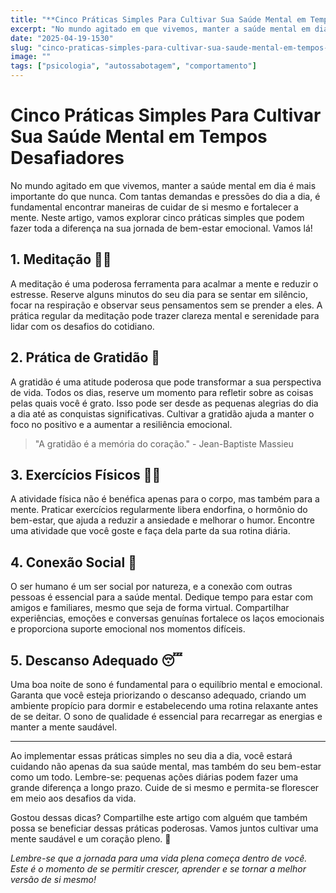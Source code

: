 ```yaml
---
title: "**Cinco Práticas Simples Para Cultivar Sua Saúde Mental em Tempos Desafiadores**"
excerpt: "No mundo agitado em que vivemos, manter a saúde mental em dia é mais importante do que nunca. Com tantas demandas e pres"
date: "2025-04-19-1530"
slug: "cinco-praticas-simples-para-cultivar-sua-saude-mental-em-tempos-desafiadores"
image: ""
tags: ["psicologia", "autossabotagem", "comportamento"]
---
```


# **Cinco Práticas Simples Para Cultivar Sua Saúde Mental em Tempos Desafiadores**  

No mundo agitado em que vivemos, manter a saúde mental em dia é mais importante do que nunca. Com tantas demandas e pressões do dia a dia, é fundamental encontrar maneiras de cuidar de si mesmo e fortalecer a mente. Neste artigo, vamos explorar cinco práticas simples que podem fazer toda a diferença na sua jornada de bem-estar emocional. Vamos lá!  

## **1. Meditação 🧘‍♂️**  
A meditação é uma poderosa ferramenta para acalmar a mente e reduzir o estresse. Reserve alguns minutos do seu dia para se sentar em silêncio, focar na respiração e observar seus pensamentos sem se prender a eles. A prática regular da meditação pode trazer clareza mental e serenidade para lidar com os desafios do cotidiano.  

## **2. Prática de Gratidão 🙏**  
A gratidão é uma atitude poderosa que pode transformar a sua perspectiva de vida. Todos os dias, reserve um momento para refletir sobre as coisas pelas quais você é grato. Isso pode ser desde as pequenas alegrias do dia a dia até as conquistas significativas. Cultivar a gratidão ajuda a manter o foco no positivo e a aumentar a resiliência emocional.  

> "A gratidão é a memória do coração." - Jean-Baptiste Massieu  

## **3. Exercícios Físicos 🏋️‍♀️**  
A atividade física não é benéfica apenas para o corpo, mas também para a mente. Praticar exercícios regularmente libera endorfina, o hormônio do bem-estar, que ajuda a reduzir a ansiedade e melhorar o humor. Encontre uma atividade que você goste e faça dela parte da sua rotina diária.  

## **4. Conexão Social 💬**  
O ser humano é um ser social por natureza, e a conexão com outras pessoas é essencial para a saúde mental. Dedique tempo para estar com amigos e familiares, mesmo que seja de forma virtual. Compartilhar experiências, emoções e conversas genuínas fortalece os laços emocionais e proporciona suporte emocional nos momentos difíceis.  

## **5. Descanso Adequado 😴**  
Uma boa noite de sono é fundamental para o equilíbrio mental e emocional. Garanta que você esteja priorizando o descanso adequado, criando um ambiente propício para dormir e estabelecendo uma rotina relaxante antes de se deitar. O sono de qualidade é essencial para recarregar as energias e manter a mente saudável.  

---

Ao implementar essas práticas simples no seu dia a dia, você estará cuidando não apenas da sua saúde mental, mas também do seu bem-estar como um todo. Lembre-se: pequenas ações diárias podem fazer uma grande diferença a longo prazo. Cuide de si mesmo e permita-se florescer em meio aos desafios da vida.  

Gostou dessas dicas? Compartilhe este artigo com alguém que também possa se beneficiar dessas práticas poderosas. Vamos juntos cultivar uma mente saudável e um coração pleno. 🌟  

*Lembre-se que a jornada para uma vida plena começa dentro de você. Este é o momento de se permitir crescer, aprender e se tornar a melhor versão de si mesmo!*  
